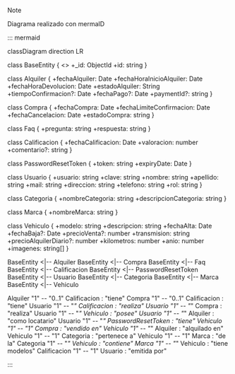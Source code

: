 > [!NOTE]
> Diagrama realizado con mermaID

::: mermaid

classDiagram
  direction LR
  
  class BaseEntity {
    <<Abstract>>
    +_id: ObjectId
    +id: string
  }

  class Alquiler {
    +fechaAlquiler: Date
    +fechaHoraInicioAlquiler: Date
    +fechaHoraDevolucion: Date
    +estadoAlquiler: String
    +tiempoConfirmacion?: Date
    +fechaPago?: Date
    +paymentId?: string
  }

  class Compra {
    +fechaCompra: Date
    +fechaLimiteConfirmacion: Date
    +fechaCancelacion: Date
    +estadoCompra: string
  }

  class Faq {
    +pregunta: string
    +respuesta: string
  }

  class Calificacion {
    +fechaCalificacion: Date
    +valoracion: number
    +comentario?: string
  }

  class PasswordResetToken {
    +token: string
    +expiryDate: Date
  }

  class Usuario {
    +usuario: string
    +clave: string
    +nombre: string
    +apellido: string
    +mail: string
    +direccion: string
    +telefono: string
    +rol: string
  }

  class Categoria {
    +nombreCategoria: string
    +descripcionCategoria: string
  }

  class Marca {
    +nombreMarca: string
  }

  class Vehiculo {
    +modelo: string
    +descripcion: string
    +fechaAlta: Date
    +fechaBaja?: Date
    +precioVenta?: number
    +transmision: string
    +precioAlquilerDiario?: number
    +kilometros: number
    +anio: number
    +imagenes: string[]
  }

  BaseEntity <|-- Alquiler
  BaseEntity <|-- Compra
  BaseEntity <|-- Faq
  BaseEntity <|-- Calificacion
  BaseEntity <|-- PasswordResetToken
  BaseEntity <|-- Usuario
  BaseEntity <|-- Categoria
  BaseEntity <|-- Marca
  BaseEntity <|-- Vehiculo

  Alquiler "1" -- "0..1" Calificacion : "tiene"
  Compra "1" -- "0..1" Calificacion : "tiene"
  Usuario "1" -- "*" Calificacion : "realiza"
  Usuario "1" -- "*" Compra : "realiza"
  Usuario "1" -- "*" Vehiculo : "posee"
  Usuario "1" -- "*" Alquiler : "como locatario"
  Usuario "1" -- "*" PasswordResetToken : "tiene"
  Vehiculo "1" -- "1" Compra : "vendido en"
  Vehiculo "1" -- "*" Alquiler : "alquilado en"
  Vehiculo "1" -- "1" Categoria : "pertenece a"
  Vehiculo "1" -- "1" Marca : "de la"
  Categoria "1" -- "*" Vehiculo : "contiene"
  Marca "1" -- "*" Vehiculo : "tiene modelos"
  Calificacion "1" -- "1" Usuario : "emitida por"

:::